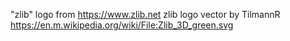 "zlib" logo from https://www.zlib.net
zlib logo vector by TilmannR https://en.m.wikipedia.org/wiki/File:Zlib_3D_green.svg